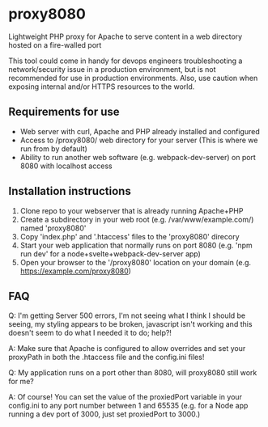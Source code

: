 # proxy8080
Lightweight PHP proxy for Apache to serve content in a web directory hosted on a fire-walled port

This tool could come in handy for devops engineers troubleshooting a network/security issue in a production environment, but is not recommended for use in production environments. Also, use caution when exposing internal and/or HTTPS resources to the world.

## Requirements for use
- Web server with curl, Apache and PHP already installed and configured
- Access to /proxy8080/ web directory for your server (This is where we run from by default)
- Ability to run another web software (e.g. webpack-dev-server) on port 8080 with localhost access

## Installation instructions
1. Clone repo to your webserver that is already running Apache+PHP
2. Create a subdirectory in your web root (e.g. /var/www/example.com/) named 'proxy8080'
3. Copy 'index.php' and '.htaccess' files to the 'proxy8080' direcory
4. Start your web application that normally runs on port 8080 (e.g. 'npm run dev' for a node+svelte+webpack-dev-server app)
5. Open your browser to the '/proxy8080' location on your domain (e.g. https://example.com/proxy8080)

## FAQ

Q: I'm getting Server 500 errors, I'm not seeing what I think I should be seeing, my styling appears to be broken, javascript isn't working and this doesn't seem to do what I needed it to do; help?!

A: Make sure that Apache is configured to allow overrides and set your proxyPath in both the .htaccess file and the config.ini files!


Q: My application runs on a port other than 8080, will proxy8080 still work for me?

A: Of course! You can set the value of the proxiedPort variable in your config.ini to any port number between 1 and 65535 (e.g. for a Node app running a dev port of 3000, just set proxiedPort to 3000.)
